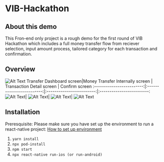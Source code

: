 # VIB-Hackathon
## About this demo 
This Fron-end only project is a rough demo for the first round of VIB Hackathon which includes a full money transfer flow from reciever selection, input amount process, tailored category for each transaction and confirmation. 
## Overview
![Alt Text](https://media.giphy.com/media/bepjqUWzTgzfgtmNV3/giphy.gif)
Transfer Dashboard screen|Money Transfer Internally screen | Transaction Detail screen | Confirm screen
:-------------------------:|:-------------------------:|:-------------------------:|:-------------------------:
![Alt Text](https://media.giphy.com/media/dHfybfdTqLauqJxWN2/giphy.gif)|  ![Alt Text](https://media.giphy.com/media/KZSnD9FDJcF3CT8xqM/giphy.gif)| ![Alt Text](https://media.giphy.com/media/v3cpFbHzWSuogvSiMW/giphy.gif)| ![Alt Text](https://media.giphy.com/media/toGSjwLDzFeYeIU0dC/giphy.gif)

  



## Installation 
Preresquisite: Please make sure you have set up the environment to run a react-native project: [How to set up environment](https://reactnative.dev/docs/environment-setup) 
1. `yarn install`
2. `npx pod-install`
3. `npm start`
4. `npx react-native run-ios (or run-android)`

